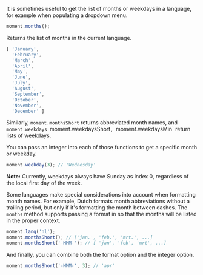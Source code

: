 It is sometimes useful to get the list of months or weekdays in a language, for example when populating a dropdown menu.

```javascript
moment.months();
```

Returns the list of months in the current language.

```javascript
[ 'January',
  'February',
  'March',
  'April',
  'May',
  'June',
  'July',
  'August',
  'September',
  'October',
  'November',
  'December' ]
```

Similarly, `moment.monthsShort` returns abbreviated month names, and `moment.weekdays `moment.weekdaysShort`, `moment.weekdaysMin` return lists of weekdays.

You can pass an integer into each of those functions to get a specific month or weekday.

```javascript
moment.weekday(3); // 'Wednesday'
```

**Note:** Currently, weekdays always have Sunday as index 0, regardless of the local first day of the week.

Some languages make special considerations into account when formatting month names. For example, Dutch formats month abbreviations without a trailing period, but only if it's formatting the month between dashes. The `months` method supports passing a format in so that the months will be listed in the proper context.

```javascript
moment.lang('nl');
moment.monthsShort(); // ['jan.', 'feb.', 'mrt.', ...]
moment.monthsShort('-MMM-'); // [ 'jan', 'feb', 'mrt', ...]
```

And finally, you can combine both the format option and the integer option.

```javascript
moment.monthsShort('-MMM-', 3); // 'apr'
```
